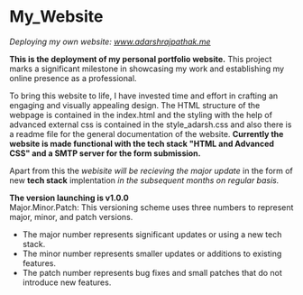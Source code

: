 # My_Website
<i>Deploying my own website: <a href="https://www.adarshrajpathak.me">www.adarshrajpathak.me</a> </i>

**This is the deployment of my personal portfolio website.** This project marks a significant milestone in showcasing my work and establishing my online presence as a professional.

To bring this website to life, I have invested time and effort in crafting an engaging and visually appealing design. The HTML structure of the webpage is contained in the index.html and the styling with the help of advanced external css is contained in the style_adarsh.css and also there is a readme file for the general documentation of the website.
**Currently the website is made functional with the tech stack "HTML and Advanced CSS" and a SMTP server for the form submission.**

Apart from this the _webisite will be recieving the major update_ in the form of new **tech stack** implentation _in the subsequent months on regular basis._

**The version launching is v1.0.0**
<br/>Major.Minor.Patch: This versioning scheme uses three numbers to represent major, minor, and patch versions.<br/>
<ul>
  <li>The major number represents significant updates or using a new tech stack.</li>
  <li>The minor number represents smaller updates or additions to existing features.</li>
  <li>The patch number represents bug fixes and small patches that do not introduce new features.</li>
</ul>
